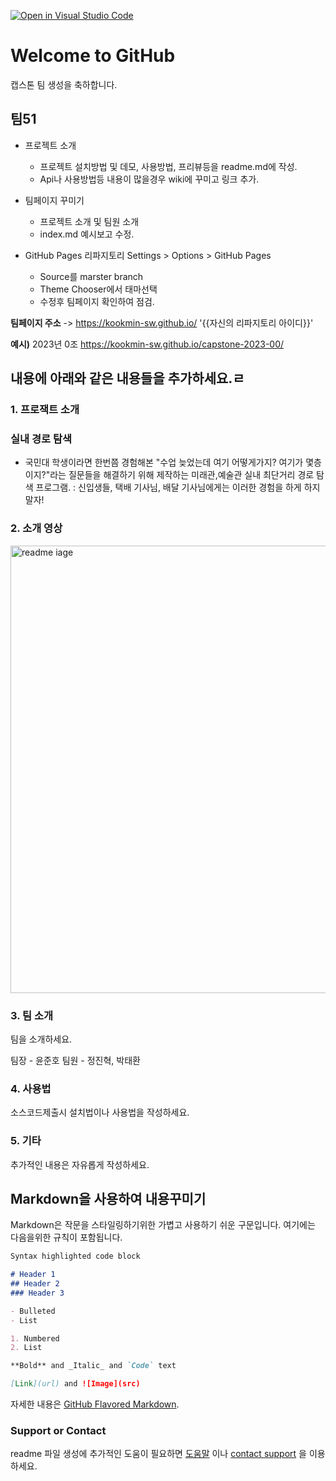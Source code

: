 [![Open in Visual Studio Code](https://classroom.github.com/assets/open-in-vscode-c66648af7eb3fe8bc4f294546bfd86ef473780cde1dea487d3c4ff354943c9ae.svg)](https://classroom.github.com/online_ide?assignment_repo_id=10530784&assignment_repo_type=AssignmentRepo)
# Welcome to GitHub

캡스톤 팀 생성을 축하합니다.

## 팀51

- 프로젝트 소개
  - 프로젝트 설치방법 및 데모, 사용방법, 프리뷰등을 readme.md에 작성.
  - Api나 사용방법등 내용이 많을경우 wiki에 꾸미고 링크 추가.

- 팀페이지 꾸미기
  - 프로젝트 소개 및 팀원 소개
  - index.md 예시보고 수정.

- GitHub Pages 리파지토리 Settings > Options > GitHub Pages 
  - Source를 marster branch
  - Theme Chooser에서 태마선택
  - 수정후 팀페이지 확인하여 점검.

**팀페이지 주소** -> https://kookmin-sw.github.io/ '{{자신의 리파지토리 아이디}}'

**예시)** 2023년 0조  https://kookmin-sw.github.io/capstone-2023-00/


## 내용에 아래와 같은 내용들을 추가하세요.ㄹ

### 1. 프로잭트 소개

### 실내 경로 탐색
- 국민대 학생이라면 한번쯤 경험해본 "수업 늦었는데 여기 어떻게가지? 여기가 몇층이지?"라는 질문들을 해결하기 위해 제작하는 미래관,예술관 실내 최단거리 경로 탐색 프로그램.
 : 신입생들, 택배 기사님, 배달 기사님에게는 이러한 경험을 하게 하지 말자!

### 2. 소개 영상
<img width="716" alt="readme iage" src="https://user-images.githubusercontent.com/37700683/230281040-47b7fdaf-ff5b-4ac3-b8b8-1394163c24de.png">



### 3. 팀 소개

팀을 소개하세요.

팀장 - 윤준호
팀원 - 정진혁, 박태환

### 4. 사용법

소스코드제출시 설치법이나 사용법을 작성하세요.

### 5. 기타

추가적인 내용은 자유롭게 작성하세요.


## Markdown을 사용하여 내용꾸미기

Markdown은 작문을 스타일링하기위한 가볍고 사용하기 쉬운 구문입니다. 여기에는 다음을위한 규칙이 포함됩니다.

```markdown
Syntax highlighted code block

# Header 1
## Header 2
### Header 3

- Bulleted
- List

1. Numbered
2. List

**Bold** and _Italic_ and `Code` text

[Link](url) and ![Image](src)
```

자세한 내용은 [GitHub Flavored Markdown](https://guides.github.com/features/mastering-markdown/).

### Support or Contact

readme 파일 생성에 추가적인 도움이 필요하면 [도움말](https://help.github.com/articles/about-readmes/) 이나 [contact support](https://github.com/contact) 을 이용하세요.
